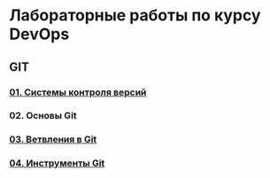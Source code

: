 # Лабораторные работы по курсу DevOps
## GIT
### [01. Системы контроля версий](02-git-01/README.md)
### 02. Основы Git
### [03. Ветвления в Git](02-git-03/README.md)
### [04. Инструменты Git](02-git-04/README.md)